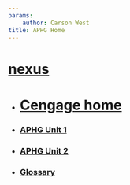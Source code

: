 ```yaml
---
params:
	author: Carson West
title: APHG Home
--- 
```

# [nexus](./../nexus/)

- # [Cengage home](./../cengage-home/)

- ### [APHG Unit 1](./../aphg-unit-1/)
- ### [APHG Unit 2](./../aphg-unit-2/)

- ### [Glossary](./../glossary/)
